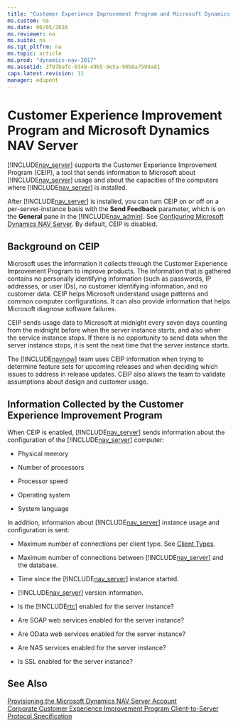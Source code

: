```yaml
---
title: "Customer Experience Improvement Program and Microsoft Dynamics NAV Server"
ms.custom: na
ms.date: 06/05/2016
ms.reviewer: na
ms.suite: na
ms.tgt_pltfrm: na
ms.topic: article
ms.prod: "dynamics-nav-2017"
ms.assetid: 3f97bafc-0349-49b5-9e5a-90b6a7599ad1
caps.latest.revision: 11
manager: edupont
---
```

# Customer Experience Improvement Program and Microsoft Dynamics NAV Server
[!INCLUDE[nav_server](includes/nav_server_md.md)] supports the Customer Experience Improvement Program \(CEIP\), a tool that sends information to Microsoft about [!INCLUDE[nav_server](includes/nav_server_md.md)] usage and about the capacities of the computers where [!INCLUDE[nav_server](includes/nav_server_md.md)] is installed.  
  
 After [!INCLUDE[nav_server](includes/nav_server_md.md)] is installed, you can turn CEIP on or off on a per-server-instance basis with the **Send Feedback** parameter, which is on the **General** pane in the [!INCLUDE[nav_admin](includes/nav_admin_md.md)]. See [Configuring Microsoft Dynamics NAV Server](Configuring-Microsoft-Dynamics-NAV-Server.md). By default, CEIP is disabled.  
  
## Background on CEIP  
 Microsoft uses the information it collects through the Customer Experience Improvement Program to improve products. The information that is gathered contains no personally identifying information \(such as passwords, IP addresses, or user IDs\), no customer identifying information, and no customer data. CEIP helps Microsoft understand usage patterns and common computer configurations. It can also provide information that helps Microsoft diagnose software failures.  
  
 CEIP sends usage data to Microsoft at midnight every seven days counting from the midnight before when the server instance starts, and also when the service instance stops. If there is no opportunity to send data when the server instance stops, it is sent the next time that the server instance starts.  
  
 The [!INCLUDE[navnow](includes/navnow_md.md)] team uses CEIP information when trying to determine feature sets for upcoming releases and when deciding which issues to address in release updates. CEIP also allows the team to validate assumptions about design and customer usage.  
  
## Information Collected by the Customer Experience Improvement Program  
 When CEIP is enabled, [!INCLUDE[nav_server](includes/nav_server_md.md)] sends information about the configuration of the [!INCLUDE[nav_server](includes/nav_server_md.md)] computer:  
  
-   Physical memory  
  
-   Number of processors  
  
-   Processor speed  
  
-   Operating system  
  
-   System language  
  
 In addition, information about [!INCLUDE[nav_server](includes/nav_server_md.md)] instance usage and configuration is sent:  
  
-   Maximum number of connections per client type. See [Client Types](Client-Types.md).  
  
-   Maximum number of connections between [!INCLUDE[nav_server](includes/nav_server_md.md)] and the database.  
  
-   Time since the [!INCLUDE[nav_server](includes/nav_server_md.md)] instance started.  
  
-   [!INCLUDE[nav_server](includes/nav_server_md.md)] version information.  
  
-   Is the [!INCLUDE[rtc](includes/rtc_md.md)] enabled for the server instance?  
  
-   Are SOAP web services enabled for the server instance?  
  
-   Are OData web services enabled for the server instance?  
  
-   Are NAS services enabled for the server instance?  
  
-   Is SSL enabled for the server instance?  
  
## See Also  
 [Provisioning the Microsoft Dynamics NAV Server Account](Provisioning-the-Microsoft-Dynamics-NAV-Server-Account.md)   
 [Corporate Customer Experience Improvement Program Client-to-Server Protocol Specification](http://go.microsoft.com/fwlink/?LinkId=260878)